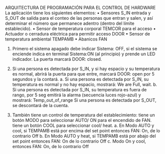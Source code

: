 ARQUITECTURA DE PROGRAMACIÓN PARA EL CONTROL DE HARDWARE
La aplicación tiene los siguientes elementos:
• Sensores S_IN entrada y S_OUT de salida para el conteo de las personas que entran y salen, y así determinar el número que permanece adentro (dentro del límite establecido).
• Sensor de temperatura corporal TEMCOR para el acceso
• Actuador o cerradura eléctrica para permitir acceso DOOR
• Sensor de temperatura ambiental TEMPAMB
• Abanicos FAN

1. Primero el sistema apagado debe indicar Sistema: OFF, si el sistema se enciende indica en terminal
Sistema:ON (al principio) y prende un LED indicador.
La puerta marcará DOOR: closed.

2. Si una persona es detectada por S_IN, y si hay espacio y su temperatura es normal, abrirá la puerta para que entre, marcará DOOR: open por 5 segundos y la contará.
      a. Si una persona es detectada por S_IN, su temperatura es normal y no hay espacio, mostrará: We are Full, wait.
      b. Si una persona es detectada por S_IN, su temperatura es fuera de rango, por 5 seg emitirá la alarma (secuencia luces rojo-azul) y mostrará: Temp_out_of_range
         Si una persona es detectada por S_OUT, se descontará de la cuenta.
4. También tiene un control de temperatura del establecimiento: tiene un botón MODO para seleccionar AUTO/ ON para el encendido de FAN.
tiene un botón COOL para seleccionar cool/ heat.
      a. En Modo AUTO y cool, si TEMPAMB está por encima del set point entonces FAN:
On, de lo contrario Off
      b. En Modo AUTO y heat, si TEMPAMB está por abajo del set point entonces FAN: On
de lo contrario Off
      c. Modo On y cool, entonces FAN: On, de lo contrario Off
